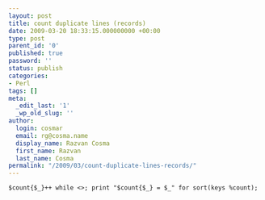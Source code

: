 ```yaml
---
layout: post
title: count duplicate lines (records)
date: 2009-03-20 18:33:15.000000000 +00:00
type: post
parent_id: '0'
published: true
password: ''
status: publish
categories:
- Perl
tags: []
meta:
  _edit_last: '1'
  _wp_old_slug: ''
author:
  login: cosmar
  email: rg@cosma.name
  display_name: Razvan Cosma
  first_name: Razvan
  last_name: Cosma
permalink: "/2009/03/count-duplicate-lines-records/"
---
```

`$count{$_}++ while <>; print "$count{$_} = $_" for sort(keys %count);`

